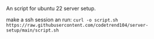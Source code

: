 An script for ubuntu 22 server setup.

make a ssh session an run:
`curl -o script.sh https://raw.githubusercontent.com/codetrend104/server-setup/main/script.sh`